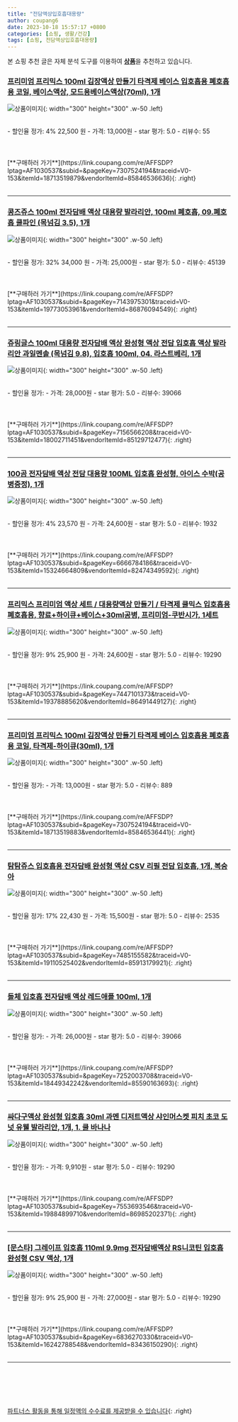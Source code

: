 ```yaml
---
title: "전담액상입호흡대용량"
author: coupang6
date: 2023-10-18 15:57:17 +0800
categories: [쇼핑, 생활/건강]
tags: [쇼핑, 전담액상입호흡대용량]
---
```


본 쇼핑 추천 글은 자체 분석 도구를 이용하여 [**상품**](https://link.coupang.com/a/bao1ui)을 추천하고 있습니다.

### [프리미엄 프리믹스 100ml 김장액상 만들기 타격제 베이스 입호흡용 폐호흡용 코일, 베이스액상, 모드용베이스액상(70ml), 1개](https://link.coupang.com/re/AFFSDP?lptag=AF1030537&subid=&pageKey=7307524194&traceid=V0-153&itemId=18713519879&vendorItemId=85846536636)

![상품이미지](https://img1a.coupangcdn.com/image/coupang/list/adultProduct_plp.png){: width="300" height="300" .w-50 .left}


<br>
- 할인율 정가: 4%  22,500   원
- 가격: 13,000원
- star 평가: 5.0
- 리뷰수: 55
<br>
<br>
<br>
<br>
[**구매하러 가기**](https://link.coupang.com/re/AFFSDP?lptag=AF1030537&subid=&pageKey=7307524194&traceid=V0-153&itemId=18713519879&vendorItemId=85846536636){: .right}
<br>
<br>

---

### [콩즈쥬스 100ml 전자담배 액상 대용량 발라리안, 100ml 폐호흡, 09.폐호흡 쿨파인 (목넘김 3.5), 1개](https://link.coupang.com/re/AFFSDP?lptag=AF1030537&subid=&pageKey=7143975301&traceid=V0-153&itemId=19773053961&vendorItemId=86876094549)

![상품이미지](https://img1a.coupangcdn.com/image/coupang/list/adultProduct_plp.png){: width="300" height="300" .w-50 .left}


<br>
- 할인율 정가: 32%  34,000   원
- 가격: 25,000원
- star 평가: 5.0
- 리뷰수: 45139
<br>
<br>
<br>
<br>
[**구매하러 가기**](https://link.coupang.com/re/AFFSDP?lptag=AF1030537&subid=&pageKey=7143975301&traceid=V0-153&itemId=19773053961&vendorItemId=86876094549){: .right}
<br>
<br>

---

### [쥬링글스 100ml 대용량 전자담배 액상 완성형 액상 전담 입호흡 액상 발라리안 과일멘솔 (목넘김 9.8), 입호흡 100ml, 04. 라스트베리, 1개](https://link.coupang.com/re/AFFSDP?lptag=AF1030537&subid=&pageKey=7156566208&traceid=V0-153&itemId=18002711451&vendorItemId=85129712477)

![상품이미지](https://img1a.coupangcdn.com/image/coupang/list/adultProduct_plp.png){: width="300" height="300" .w-50 .left}


<br>
- 할인율 정가: 
- 가격: 28,000원
- star 평가: 5.0
- 리뷰수: 39066
<br>
<br>
<br>
<br>
[**구매하러 가기**](https://link.coupang.com/re/AFFSDP?lptag=AF1030537&subid=&pageKey=7156566208&traceid=V0-153&itemId=18002711451&vendorItemId=85129712477){: .right}
<br>
<br>

---

### [100곰 전자담배 액상 전담 대용량 100ML 입호흡 완성형, 아이스 수박(공병증정), 1개](https://link.coupang.com/re/AFFSDP?lptag=AF1030537&subid=&pageKey=6666784186&traceid=V0-153&itemId=15324664809&vendorItemId=82474349592)

![상품이미지](https://img1a.coupangcdn.com/image/coupang/list/adultProduct_plp.png){: width="300" height="300" .w-50 .left}


<br>
- 할인율 정가: 4%  23,570   원
- 가격: 24,600원
- star 평가: 5.0
- 리뷰수: 1932
<br>
<br>
<br>
<br>
[**구매하러 가기**](https://link.coupang.com/re/AFFSDP?lptag=AF1030537&subid=&pageKey=6666784186&traceid=V0-153&itemId=15324664809&vendorItemId=82474349592){: .right}
<br>
<br>

---

### [프리믹스 프리미엄 액상 세트 / 대용량액상 만들기 / 타격제 쿨믹스 입호흡용 폐호흡용, 향료+하이큐+베이스+30ml공병, 프리미엄-쿠반시가, 1세트](https://link.coupang.com/re/AFFSDP?lptag=AF1030537&subid=&pageKey=7447101373&traceid=V0-153&itemId=19378885620&vendorItemId=86491449127)

![상품이미지](https://img1a.coupangcdn.com/image/coupang/list/adultProduct_plp.png){: width="300" height="300" .w-50 .left}


<br>
- 할인율 정가: 9%  25,900   원
- 가격: 24,600원
- star 평가: 5.0
- 리뷰수: 19290
<br>
<br>
<br>
<br>
[**구매하러 가기**](https://link.coupang.com/re/AFFSDP?lptag=AF1030537&subid=&pageKey=7447101373&traceid=V0-153&itemId=19378885620&vendorItemId=86491449127){: .right}
<br>
<br>

---

### [프리미엄 프리믹스 100ml 김장액상 만들기 타격제 베이스 입호흡용 폐호흡용 코일, 타격제-하이큐(30ml), 1개](https://link.coupang.com/re/AFFSDP?lptag=AF1030537&subid=&pageKey=7307524194&traceid=V0-153&itemId=18713519883&vendorItemId=85846536441)

![상품이미지](https://img1a.coupangcdn.com/image/coupang/list/adultProduct_plp.png){: width="300" height="300" .w-50 .left}


<br>
- 할인율 정가: 
- 가격: 13,000원
- star 평가: 5.0
- 리뷰수: 889
<br>
<br>
<br>
<br>
[**구매하러 가기**](https://link.coupang.com/re/AFFSDP?lptag=AF1030537&subid=&pageKey=7307524194&traceid=V0-153&itemId=18713519883&vendorItemId=85846536441){: .right}
<br>
<br>

---

### [탐탐쥬스 입호흡용 전자담배 완성형 액상 CSV 리필 전담 입호흡, 1개, 복숭아](https://link.coupang.com/re/AFFSDP?lptag=AF1030537&subid=&pageKey=7485155582&traceid=V0-153&itemId=19110525402&vendorItemId=85913179921)

![상품이미지](https://img1a.coupangcdn.com/image/coupang/list/adultProduct_plp.png){: width="300" height="300" .w-50 .left}


<br>
- 할인율 정가: 17%  22,430   원
- 가격: 15,500원
- star 평가: 5.0
- 리뷰수: 2535
<br>
<br>
<br>
<br>
[**구매하러 가기**](https://link.coupang.com/re/AFFSDP?lptag=AF1030537&subid=&pageKey=7485155582&traceid=V0-153&itemId=19110525402&vendorItemId=85913179921){: .right}
<br>
<br>

---

### [돌체 입호흡 전자담배 액상 레드애플 100ml, 1개](https://link.coupang.com/re/AFFSDP?lptag=AF1030537&subid=&pageKey=7252003708&traceid=V0-153&itemId=18449342242&vendorItemId=85590163693)

![상품이미지](https://img1a.coupangcdn.com/image/coupang/list/adultProduct_plp.png){: width="300" height="300" .w-50 .left}


<br>
- 할인율 정가: 
- 가격: 26,000원
- star 평가: 5.0
- 리뷰수: 39066
<br>
<br>
<br>
<br>
[**구매하러 가기**](https://link.coupang.com/re/AFFSDP?lptag=AF1030537&subid=&pageKey=7252003708&traceid=V0-153&itemId=18449342242&vendorItemId=85590163693){: .right}
<br>
<br>

---

### [싸다구액상 완성형 입호흡 30ml 과멘 디저트액상 샤인머스켓 피치 초코 도넛 유웰 발라리안, 1개, 1. 쿨 바나나](https://link.coupang.com/re/AFFSDP?lptag=AF1030537&subid=&pageKey=7553693546&traceid=V0-153&itemId=19884899710&vendorItemId=86985202371)

![상품이미지](https://img1a.coupangcdn.com/image/coupang/list/adultProduct_plp.png){: width="300" height="300" .w-50 .left}


<br>
- 할인율 정가: 
- 가격: 9,910원
- star 평가: 5.0
- 리뷰수: 19290
<br>
<br>
<br>
<br>
[**구매하러 가기**](https://link.coupang.com/re/AFFSDP?lptag=AF1030537&subid=&pageKey=7553693546&traceid=V0-153&itemId=19884899710&vendorItemId=86985202371){: .right}
<br>
<br>

---

### [[문스타] 그레이프 입호흡 110ml 9.9mg 전자담배액상 RS니코틴 입호흡 완성형 CSV 액상, 1개](https://link.coupang.com/re/AFFSDP?lptag=AF1030537&subid=&pageKey=6836270330&traceid=V0-153&itemId=16242788548&vendorItemId=83436150290)

![상품이미지](https://img1a.coupangcdn.com/image/coupang/list/adultProduct_plp.png){: width="300" height="300" .w-50 .left}


<br>
- 할인율 정가: 9%  25,900   원
- 가격: 27,000원
- star 평가: 5.0
- 리뷰수: 19290
<br>
<br>
<br>
<br>
[**구매하러 가기**](https://link.coupang.com/re/AFFSDP?lptag=AF1030537&subid=&pageKey=6836270330&traceid=V0-153&itemId=16242788548&vendorItemId=83436150290){: .right}
<br>
<br>

---
<br><br><br><br><br> [파트너스 활동을 통해 일정액의 수수료를 제공받을 수 있습니다](https://link.coupang.com/a/bao1ui){: .right}